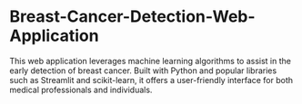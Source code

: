 # Breast-Cancer-Detection-Web-Application
This web application leverages machine learning algorithms to assist in the early detection of breast cancer. Built with Python and popular libraries such as Streamlit and scikit-learn, it offers a user-friendly interface for both medical professionals and individuals.
